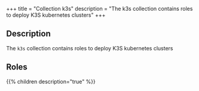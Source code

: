 +++
title = "Collection k3s"
description = "The k3s collection contains roles to deploy K3S kubernetes clusters"
+++

## Description
The `k3s` collection contains roles to deploy K3S kubernetes clusters 

## Roles
{{% children description="true" %}}